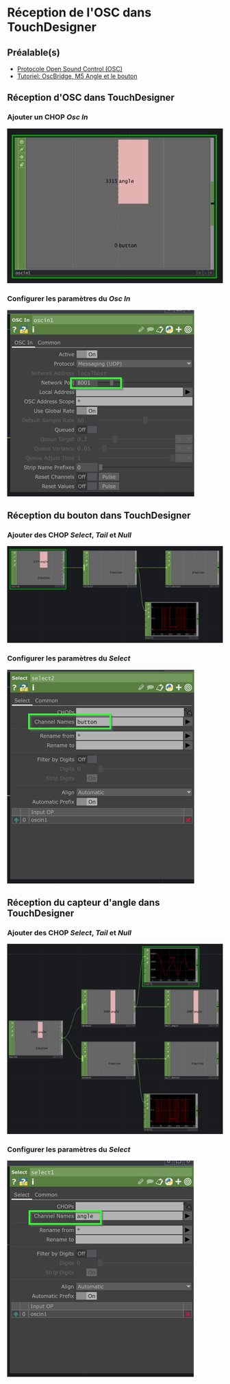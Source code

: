 # Réception de l'OSC dans TouchDesigner

## Préalable(s)

- [Protocole Open Sound Control (OSC)](/osc/README.md)
- [Tutoriel: OscBridge, M5 Angle et le bouton](/m5stack/atom/tutoriel/angle-button-oscbridge.md)

## Réception d'OSC dans TouchDesigner

### Ajouter un CHOP _Osc In_

![](chop-oscin.png)

###  Configurer les paramètres du _Osc In_

![](chop-oscin_parameters.png)

## Réception du bouton dans TouchDesigner

###   Ajouter des CHOP _Select_, _Tail_ et _Null_

![](bouton_select-tail-null.png)

###  Configurer les paramètres du _Select_

![](bouton_select_parameters.png)

## Réception du capteur d'angle dans TouchDesigner

###   Ajouter des CHOP _Select_, _Tail_ et _Null_

![](angle_select-tail-null.png)

###  Configurer les paramètres du _Select_

![](angle_select_parameters.png)
